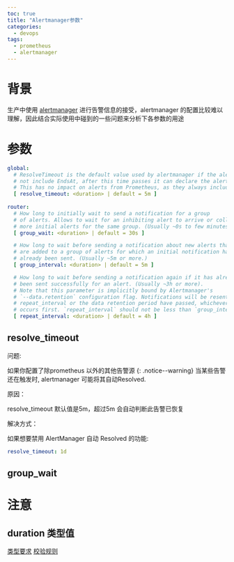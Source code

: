 ```yaml
---
toc: true
title: "Alertmanager参数"
categories:
  - devops
tags:
  - prometheus
  - alertmanager
---
```


# 背景

生产中使用 [alertmanager](https://prometheus.io/docs/alerting/latest/alertmanager/) 进行告警信息的接受，alertmanager 的配置比较难以理解，因此结合实际使用中碰到的一些问题来分析下各参数的用途

# 参数

```yaml
global:
  # ResolveTimeout is the default value used by alertmanager if the alert does
  # not include EndsAt, after this time passes it can declare the alert as resolved if it has not been updated.
  # This has no impact on alerts from Prometheus, as they always include EndsAt.
  [ resolve_timeout: <duration> | default = 5m ]
  
router:
  # How long to initially wait to send a notification for a group
  # of alerts. Allows to wait for an inhibiting alert to arrive or collect
  # more initial alerts for the same group. (Usually ~0s to few minutes.)
  [ group_wait: <duration> | default = 30s ]

  # How long to wait before sending a notification about new alerts that
  # are added to a group of alerts for which an initial notification has
  # already been sent. (Usually ~5m or more.)
  [ group_interval: <duration> | default = 5m ]

  # How long to wait before sending a notification again if it has already
  # been sent successfully for an alert. (Usually ~3h or more).
  # Note that this parameter is implicitly bound by Alertmanager's
  # `--data.retention` configuration flag. Notifications will be resent after either
  # repeat_interval or the data retention period have passed, whichever
  # occurs first. `repeat_interval` should not be less than `group_interval`.
  [ repeat_interval: <duration> | default = 4h ]
```

## resolve_timeout

问题:

如果你配置了除prometheus 以外的其他告警源
{: .notice--warning}
当某些告警还在触发时, alertmanager 可能将其自动Resolved.

原因：

resolve_timeout 默认值是5m，超过5m 会自动判断此告警已恢复

解决方式：

如果想要禁用 AlertManager 自动 Resolved 的功能:
```yaml
resolve_timeout: 1d
```

## group_wait

# 注意
## duration 类型值

[类型要求](https://prometheus.io/docs/alerting/latest/configuration/#duration)
[校验规则](https://github.com/prometheus/common/blob/main/model/time.go#L204)
